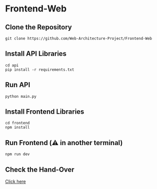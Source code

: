 # Frontend-Web

## Clone the Repository

```
git clone https://github.com/Web-Architecture-Project/Frontend-Web
```

## Install API Libraries

```
cd api
pip install -r requirements.txt
```

## Run API

```
python main.py
```

## Install Frontend Libraries

```
cd frontend
npm install
```

## Run Frontend (:warning: in another terminal)

```
npm run dev
```

## Check the Hand-Over

[Click here](https://github.com/Web-Architecture-Project/Frontend-Web/blob/main/Hand-Over.pdf)
